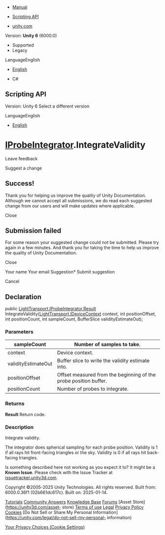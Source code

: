 [ ]()

  * [Manual](../Manual/index.html)
  * [Scripting API](../ScriptReference/index.html)

  * [unity.com](https://unity.com/)

Version: **Unity 6** (6000.0)

  * Supported
  * Legacy

LanguageEnglish

  * [English]()

  * C#

[ ](https://docs.unity3d.com)

## Scripting API

Version: Unity 6 Select a different version

LanguageEnglish

  * [English]()

#  [IProbeIntegrator](LightTransport.IProbeIntegrator.html).IntegrateValidity

Leave feedback

Suggest a change

## Success!

Thank you for helping us improve the quality of Unity Documentation. Although
we cannot accept all submissions, we do read each suggested change from our
users and will make updates where applicable.

Close

## Submission failed

For some reason your suggested change could not be submitted. Please <a>try
again</a> in a few minutes. And thank you for taking the time to help us
improve the quality of Unity Documentation.

Close

Your name Your email Suggestion* Submit suggestion

Cancel

[ ]()

## Declaration

public
[LightTransport.IProbeIntegrator.Result](LightTransport.IProbeIntegrator.Result.html)
IntegrateValidity([LightTransport.IDeviceContext](LightTransport.IDeviceContext.html)
context, int positionOffset, int positionCount, int sampleCount,
BufferSlice<float> validityEstimateOut);

### Parameters

sampleCount | Number of samples to take.  
---|---  
context | Device context.  
validityEstimateOut | Buffer slice to write the validity estimate into.  
positionOffset | Offset measured from the beginning of the probe position buffer.  
positionCount | Number of probes to integrate.  
  
### Returns

**Result** Return code.

### Description

Integrate validity.

The integrator does spherical sampling for each probe position. Validity is 1
if all rays hit front-facing triangles or the sky. Validity is 0 if all rays
hit back-facing triangles.

Is something described here not working as you expect it to? It might be a
**Known Issue**. Please check with the Issue Tracker at
[issuetracker.unity3d.com](https://issuetracker.unity3d.com).

Copyright ©2005-2025 Unity Technologies. All rights reserved. Built from:
6000.0.36f1 (02b661dc617c). Built on: 2025-01-14.

[Tutorials](https://unity3d.com/learn) [Community
Answers](https://answers.unity3d.com) [Knowledge
Base](https://support.unity3d.com/hc/en-us)
[Forums](https://forum.unity3d.com) [Asset Store](https://unity3d.com/asset-
store) [Terms of use](https://docs.unity3d.com/Manual/TermsOfUse.html)
[Legal](https://unity.com/legal) [Privacy
Policy](https://unity.com/legal/privacy-policy)
[Cookies](https://unity.com/legal/cookie-policy) [Do Not Sell or Share My
Personal Information](https://unity.com/legal/do-not-sell-my-personal-
information)

[Your Privacy Choices (Cookie Settings)](javascript:void\(0\);)

